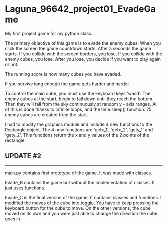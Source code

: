 # Laguna_96642_project01_EvadeGame
My first project game for my python class.

The primary objective of this game is to evade the enemy cubes. 
When you click the screen the game countdown starts. After 5 seconds the game starts.
If you collide with the screen borders, you lose,
If you collide with the enemy cubes, you lose.
After you lose, you decide if you want to play again or not.

The running score is how many cubes you have evaded.

If you survive long enough the game gets harder and harder.

To control the main cube, you must use the keyboard keys 'wasd'.
The enemy cubes at the start, begin to fall down until they reach the bottom. 
Then they will fall from the sky continuously at random y - axis ranges.
All of this is done thanks to infinite loops, and the time.sleep() function.
75 enemy cubes are created from the start.


I had to modify the graphics module and include 4 new functions to the Rectangle object.
The 4 new functions are 'getx_1', 'getx_2', 'gety_1' and 'gety_2'.
This functions return the x and y values of the 2 points of the rectangle.

UPDATE #2
---
---
main.py contains first prototype of the game. It was made with classes.

Evade_B contains the game but without the implementation of classes. It just uses functions.

Evade_C is the final version of the game. It contains classes and functions. 
I modified the moves of the cube into toggle. You have to keep pressing the keyboard button for the cube to move.
On the other versions, the cube moved on its own and you were just able to change the direction the cube goes in.
